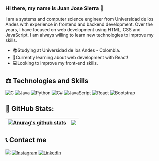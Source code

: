 ### Hi there, my name is Juan Jose Sierra 👋

I am a systems and computer science engineer from Universidad de los Andes with experience in frontend and backend development. Over the years, I have focused on web development using HTML, CSS and JavaScript. I am always willing to learn new technologies to improve my skills.

- 📚Studying at Universidad de los Andes - Colombia.<br>
- 🌱Currently learning about web development with React!<br>
- 💻Looking to improve my front-end skills.<br>


## ⚖ Technologies and Skills
![C](https://img.shields.io/badge/c-%2300599C.svg?style=for-the-badge&logo=c&logoColor=white)
![Java](https://img.shields.io/badge/java-%23ED8B00.svg?style=for-the-badge&logo=java&logoColor=white)
![Python](https://img.shields.io/badge/python-3670A0?style=for-the-badge&logo=python&logoColor=ffdd54)
![C#](https://img.shields.io/badge/c%23-%23239120.svg?style=for-the-badge&logo=c-sharp&logoColor=white)
![JavaScript](https://img.shields.io/badge/javascript-%23323330.svg?style=for-the-badge&logo=javascript&logoColor=%23F7DF1E)
![React](https://img.shields.io/badge/react-%2320232a.svg?style=for-the-badge&logo=react&logoColor=%2361DAFB)
![Bootstrap](https://img.shields.io/badge/bootstrap-%23563D7C.svg?style=for-the-badge&logo=bootstrap&logoColor=white) 

## 🌠 GitHub Stats:
| <a href="https://github.com/anuraghazra/github-readme-stats"><img align="center" src="https://github-readme-streak-stats.herokuapp.com/?user=Sydus1&theme=white&hide_border=true" alt="Anurag's github stats" /></a> | <a href="https://github.com/Sydus1/github-readme-stats"><img align="center" src="https://github-readme-stats.vercel.app/api/top-langs/?username=Sydus1&layout=compact&theme=buefy&hide_border=true&hide=ShaderLab" /></a> |
| ------------- | ------------- |


</details>

## 📞 Contact me
[<img src="https://img.shields.io/badge/Email-j.sierraa%40uniandes.edu.co-orange">](mailto:j.sierraa@uniandes.edu.co)
[![Instagram](https://img.shields.io/badge/Instagram-%23E4405F.svg?logo=Instagram&logoColor=white)](https://instagram.com/ju4nj0s3.s) 
[![LinkedIn](https://img.shields.io/badge/LinkedIn-%230077B5.svg?logo=linkedin&logoColor=white)](https://www.linkedin.com/in/sierra-juan-jose/)

